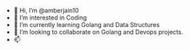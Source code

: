 - 👋 Hi, I’m @amberjain10
- 👀 I’m interested in Coding
- 🌱 I’m currently learning Golang and Data Structures
- 💞️ I’m looking to collaborate on Golang and Devops projects.
- 📫 

<!---
amberjain10/amberjain10 is a ✨ special ✨ repository because its `README.md` (this file) appears on your GitHub profile.
You can click the Preview link to take a look at your changes.
--->
